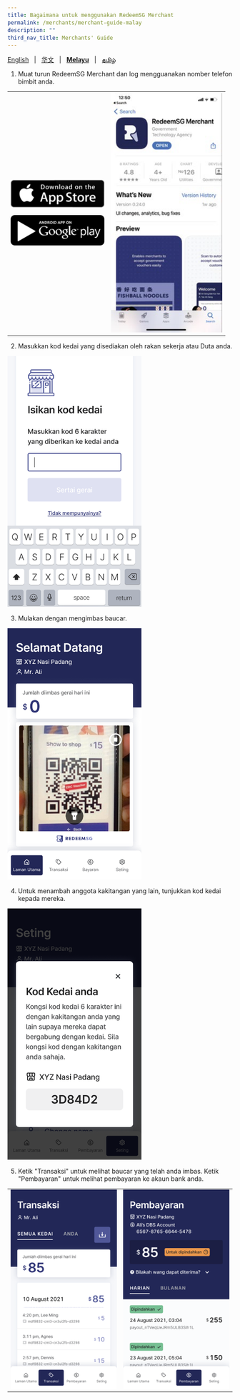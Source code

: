 ```yaml
---
title: Bagaimana untuk menggunakan RedeemSG Merchant
permalink: /merchants/merchant-guide-malay
description: ""
third_nav_title: Merchants' Guide
---
```

[English](merchant-guide-english) &nbsp;&nbsp;&#124;&nbsp;&nbsp; [华文](merchant-guide-chinese)  &nbsp;&nbsp;&#124;&nbsp;&nbsp; **[Melayu](merchant-guide-malay)** &nbsp;&nbsp;&#124;&nbsp;&nbsp; [தமிழ்](merchant-guide-tamil)

<a id="pagetop"></a>

1. Muat turun RedeemSG Merchant dan log mengguanakan nomber telefon bimbit anda. 

<table border="0" cellspacing="0" cellpadding="0">
<tbody>
<tr>
<td><p><a href="https://apps.apple.com/sg/app/redeemsg/id1512326240" target="blank"> <img src="/images/merchants/merchants-infographics/download-app-store.png" alt="Download RedeemSG Merchant Mobile App from App Store" style="width:210px !important;" /></a></p>

<p><a href="https://play.google.com/store/apps/details?id=sg.gov.redeem" target="blank"> <img src="/images/merchants/merchants-infographics/download-google-play.png" alt="Download RedeemSG Merchant Mobile App from Google Play" style="width:210px !important;" /></a></p>
	
</td>

<td><img src="/images/merchants/merchants-infographics/english/download_app.png" style="width:250px !important;" alt="Download RedeemSG Merchant App"/> </td>
</tr>

</tbody>
</table>


2. Masukkan kod kedai yang disediakan oleh rakan sekerja atau Duta anda.

<p><img src="/images/merchants/merchants-infographics/malay/10%20Shop%20code%20.png" style="width:300px !important;" alt="Enter shop code screen"/> </p>

3. Mulakan dengan mengimbas baucar. 
<p><img src="/images/merchants/merchants-infographics/malay/2%20Home%20scan%20with%20pic%20no%20logo.png" style="width:300px !important;" alt="Scan voucher screen"/> </p>

4. Untuk menambah anggota kakitangan yang lain, tunjukkan kod kedai kepada mereka.
 
<p><img src="/images/merchants/merchants-infographics/malay/2%20Show%20shop%20code.png" style="width:300px !important;" alt="Shop code screen"/> </p>

5. Ketik "Transaksi" untuk melihat baucar yang telah anda imbas. Ketik "Pembayaran" untuk melihat pembayaran ke akaun bank anda.

<table border="0" cellspacing="0" cellpadding="0">
<tbody>
<tr>
<td><img src="/images/merchants/merchants-infographics/malay/1%20Transactions%20entire%20shop.png" style="width:250px !important;" alt="Transactions screen"/> </td>
<td><img src="/images/merchants/merchants-infographics/malay/1%20Payouts%20daily.png" style="width:250px !important;" alt="Payouts screen"/> </td>
</tr>
</tbody>
</table>